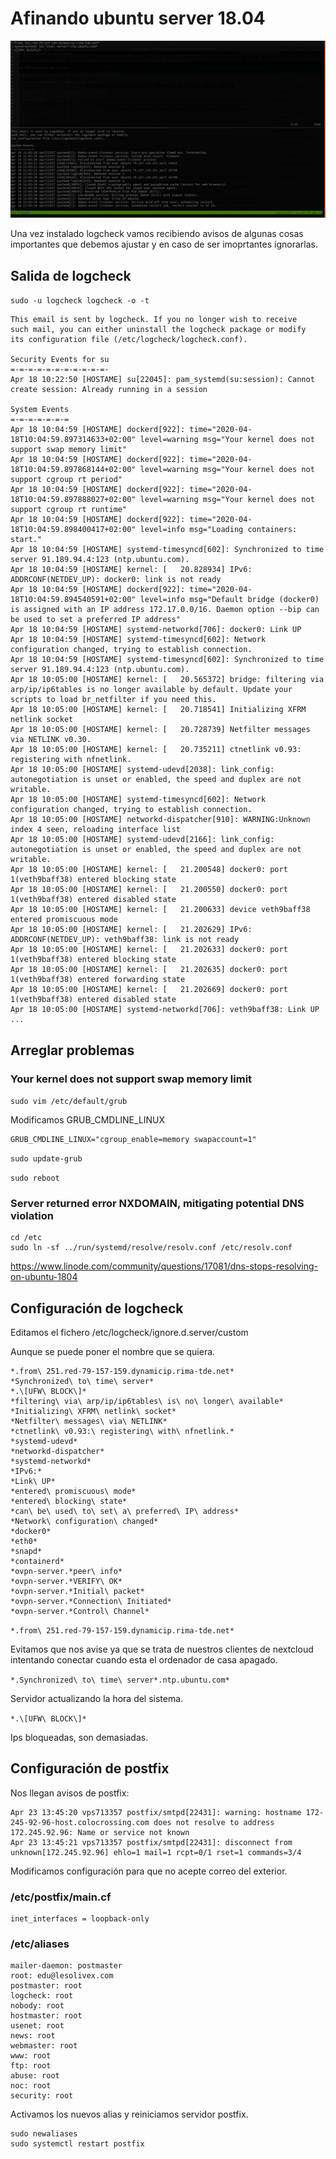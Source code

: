 # Afinando ubuntu server 18.04

![LongCheck](./img/longcheck.png  "LongCheck")

Una vez instalado logcheck vamos recibiendo avisos de algunas cosas importantes que debemos ajustar y en caso de ser imoprtantes ignorarlas.

## Salida de logcheck

`sudo -u logcheck logcheck -o -t`

```
This email is sent by logcheck. If you no longer wish to receive
such mail, you can either uninstall the logcheck package or modify
its configuration file (/etc/logcheck/logcheck.conf).

Security Events for su
=-=-=-=-=-=-=-=-=-=-=-
Apr 18 10:22:50 [HOSTAME] su[22045]: pam_systemd(su:session): Cannot create session: Already running in a session

System Events
=-=-=-=-=-=-=
Apr 18 10:04:59 [HOSTAME] dockerd[922]: time="2020-04-18T10:04:59.897314633+02:00" level=warning msg="Your kernel does not support swap memory limit"
Apr 18 10:04:59 [HOSTAME] dockerd[922]: time="2020-04-18T10:04:59.897868144+02:00" level=warning msg="Your kernel does not support cgroup rt period"
Apr 18 10:04:59 [HOSTAME] dockerd[922]: time="2020-04-18T10:04:59.897888027+02:00" level=warning msg="Your kernel does not support cgroup rt runtime"
Apr 18 10:04:59 [HOSTAME] dockerd[922]: time="2020-04-18T10:04:59.898400417+02:00" level=info msg="Loading containers: start."
Apr 18 10:04:59 [HOSTAME] systemd-timesyncd[602]: Synchronized to time server 91.189.94.4:123 (ntp.ubuntu.com).
Apr 18 10:04:59 [HOSTAME] kernel: [   20.828934] IPv6: ADDRCONF(NETDEV_UP): docker0: link is not ready
Apr 18 10:04:59 [HOSTAME] dockerd[922]: time="2020-04-18T10:04:59.894540591+02:00" level=info msg="Default bridge (docker0) is assigned with an IP address 172.17.0.0/16. Daemon option --bip can be used to set a preferred IP address"
Apr 18 10:04:59 [HOSTAME] systemd-networkd[706]: docker0: Link UP
Apr 18 10:04:59 [HOSTAME] systemd-timesyncd[602]: Network configuration changed, trying to establish connection.
Apr 18 10:04:59 [HOSTAME] systemd-timesyncd[602]: Synchronized to time server 91.189.94.4:123 (ntp.ubuntu.com).
Apr 18 10:05:00 [HOSTAME] kernel: [   20.565372] bridge: filtering via arp/ip/ip6tables is no longer available by default. Update your scripts to load br_netfilter if you need this.
Apr 18 10:05:00 [HOSTAME] kernel: [   20.718541] Initializing XFRM netlink socket
Apr 18 10:05:00 [HOSTAME] kernel: [   20.728739] Netfilter messages via NETLINK v0.30.
Apr 18 10:05:00 [HOSTAME] kernel: [   20.735211] ctnetlink v0.93: registering with nfnetlink.
Apr 18 10:05:00 [HOSTAME] systemd-udevd[2038]: link_config: autonegotiation is unset or enabled, the speed and duplex are not writable.
Apr 18 10:05:00 [HOSTAME] systemd-timesyncd[602]: Network configuration changed, trying to establish connection.
Apr 18 10:05:00 [HOSTAME] networkd-dispatcher[910]: WARNING:Unknown index 4 seen, reloading interface list
Apr 18 10:05:00 [HOSTAME] systemd-udevd[2166]: link_config: autonegotiation is unset or enabled, the speed and duplex are not writable.
Apr 18 10:05:00 [HOSTAME] kernel: [   21.200548] docker0: port 1(veth9baff38) entered blocking state
Apr 18 10:05:00 [HOSTAME] kernel: [   21.200550] docker0: port 1(veth9baff38) entered disabled state
Apr 18 10:05:00 [HOSTAME] kernel: [   21.200633] device veth9baff38 entered promiscuous mode
Apr 18 10:05:00 [HOSTAME] kernel: [   21.202629] IPv6: ADDRCONF(NETDEV_UP): veth9baff38: link is not ready
Apr 18 10:05:00 [HOSTAME] kernel: [   21.202633] docker0: port 1(veth9baff38) entered blocking state
Apr 18 10:05:00 [HOSTAME] kernel: [   21.202635] docker0: port 1(veth9baff38) entered forwarding state
Apr 18 10:05:00 [HOSTAME] kernel: [   21.202669] docker0: port 1(veth9baff38) entered disabled state
Apr 18 10:05:00 [HOSTAME] systemd-networkd[706]: veth9baff38: Link UP
...
```

## Arreglar problemas

### Your kernel does not support swap memory limit

`sudo vim /etc/default/grub`

Modificamos GRUB_CMDLINE_LINUX

```
GRUB_CMDLINE_LINUX="cgroup_enable=memory swapaccount=1"
```

`sudo update-grub`

`sudo reboot`

### Server returned error NXDOMAIN, mitigating potential DNS violation

```
cd /etc
sudo ln -sf ../run/systemd/resolve/resolv.conf /etc/resolv.conf
```

https://www.linode.com/community/questions/17081/dns-stops-resolving-on-ubuntu-1804

## Configuración de logcheck

Editamos el fichero /etc/logcheck/ignore.d.server/custom

Aunque se puede poner el nombre que se quiera.

```
*.from\ 251.red-79-157-159.dynamicip.rima-tde.net*
*Synchronized\ to\ time\ server*
*.\[UFW\ BLOCK\]*
*filtering\ via\ arp/ip/ip6tables\ is\ no\ longer\ available*
*Initializing\ XFRM\ netlink\ socket*
*Netfilter\ messages\ via\ NETLINK*
*ctnetlink\ v0.93:\ registering\ with\ nfnetlink.*
*systemd-udevd*
*networkd-dispatcher*
*systemd-networkd*
*IPv6:* 
*Link\ UP*
*entered\ promiscuous\ mode*
*entered\ blocking\ state*
*can\ be\ used\ to\ set\ a\ preferred\ IP\ address*
*Network\ configuration\ changed*
*docker0*
*eth0*
*snapd*
*containerd*
*ovpn-server.*peer\ info*
*ovpn-server.*VERIFY\ OK*
*ovpn-server.*Initial\ packet*
*ovpn-server.*Connection\ Initiated*
*ovpn-server.*Control\ Channel*
```


`*.from\ 251.red-79-157-159.dynamicip.rima-tde.net*`

Evitamos que nos avise ya que se trata de nuestros clientes de nextcloud intentando conectar cuando esta el ordenador de casa apagado.

`*.Synchronized\ to\ time\ server*.ntp.ubuntu.com*`

Servidor actualizando la hora del sistema.

`*.\[UFW\ BLOCK\]*`

Ips bloqueadas, son demasiadas.


## Configuración de postfix

Nos llegan avisos de postfix:

```
Apr 23 13:45:20 vps713357 postfix/smtpd[22431]: warning: hostname 172-245-92-96-host.colocrossing.com does not resolve to address 172.245.92.96: Name or service not known
Apr 23 13:45:21 vps713357 postfix/smtpd[22431]: disconnect from unknown[172.245.92.96] ehlo=1 mail=1 rcpt=0/1 rset=1 commands=3/4
```

Modificamos configuración para que no acepte correo del exterior.

### /etc/postfix/main.cf

    inet_interfaces = loopback-only

### /etc/aliases

    mailer-daemon: postmaster
    root: edu@lesolivex.com
    postmaster: root
    logcheck: root
    nobody: root
    hostmaster: root
    usenet: root
    news: root
    webmaster: root
    www: root
    ftp: root
    abuse: root
    noc: root
    security: root

Activamos los nuevos alias y reiniciamos servidor postfix.

```
sudo newaliases
sudo systemctl restart postfix
```


